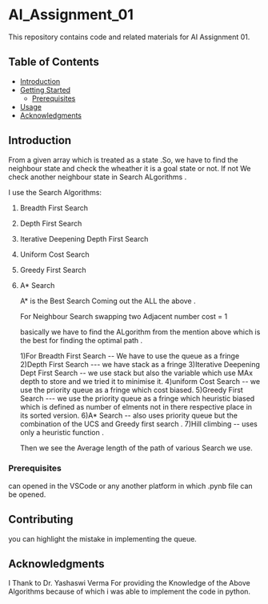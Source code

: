 # AI_Assignment_01

This repository contains code and related materials for AI Assignment 01.

## Table of Contents 

- [Introduction](#introduction)
- [Getting Started](#getting-started)
  - [Prerequisites](#prerequisites)
- [Usage](#usage)
- [Acknowledgments](#acknowledgments)

## Introduction
From a given array which is treated as a state .So, we have to find the neighbour state and check the wheather it is a goal state or not.
If not We check another neighbour state in Search ALgorithms .

I use the Search Algorithms:
1) Breadth First Search
2) Depth First Search
3) Iterative Deepening Depth First Search
4) Uniform Cost Search
5) Greedy First Search
6) A* Search


   A* is the Best Search Coming out the ALL the above .

   For Neighbour Search swapping two Adjacent number cost = 1

   basically we have to find the ALgorithm from the mention above which is the best for finding the optimal path .

   1)For Breadth First Search -- We have to use the queue as a fringe
   2)Depth First Search --- we have stack as a fringe
   3)Iterative Deepening Dept First Search -- we use stack but also the variable which use MAx depth to store and we tried it to minimise it.
   4)uniform Cost Search -- we use the priority queue as a fringe which cost biased.
   5)Greedy First Search --- we use the priority queue as a fringe which heuristic biased which is defined as number of elments not in there respective place in its sorted version.
   6)A* Search -- also uses priority queue but the combination of the UCS and Greedy first search .
   7)Hill climbing -- uses only a heuristic function .

   Then we see the Average length of the path of various Search we use.
   


### Prerequisites
can opened in the VSCode or any another platform in which .pynb file can be opened.


## Contributing
you can highlight the mistake in implementing the queue.


## Acknowledgments
I Thank to Dr. Yashaswi Verma For providing the Knowledge of the Above Algorithms because of which i was able to implement the code in python.

